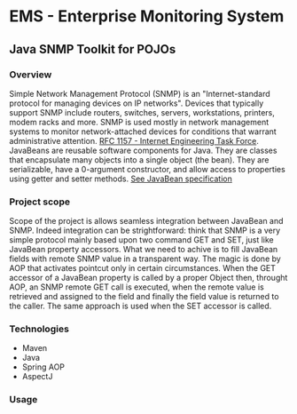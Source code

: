 # EMS - Enterprise Monitoring System

## Java SNMP Toolkit for POJOs

### Overview
Simple Network Management Protocol (SNMP) is an "Internet-standard protocol for managing devices on IP networks". Devices that typically support SNMP include routers, switches, servers, workstations, printers, modem racks and more. SNMP is used mostly in network management systems to monitor network-attached devices for conditions that warrant administrative attention. [RFC 1157 - Internet Engineering Task Force](https://www.ietf.org/rfc/rfc1157.txt).
JavaBeans are reusable software components for Java. They are classes that encapsulate many objects into a single object (the bean). They are serializable, have a 0-argument constructor, and allow access to properties using getter and setter methods. [See JavaBean specification](http://www.oracle.com/technetwork/java/javase/documentation/spec-136004.html)

### Project scope
Scope of the project is allows seamless integration between JavaBean and SNMP. Indeed integration can be strightforward: think that SNMP is a very simple protocol mainly based upon two command GET and SET, just like JavaBean property accessors. What we need to achive is to fill JavaBean fields with remote SNMP value in a transparent way. The magic is done by AOP that activates pointcut only in certain circumstances. When the GET accessor of a JavaBean property is called by a proper Object then, throught AOP, an SNMP remote GET call is executed, when the remote value is retrieved and assigned to the field and finally the field value is returned to the caller. The same approach is used when the SET accessor is called.   

### Technologies
 * Maven
 * Java
 * Spring AOP
 * AspectJ

### Usage

